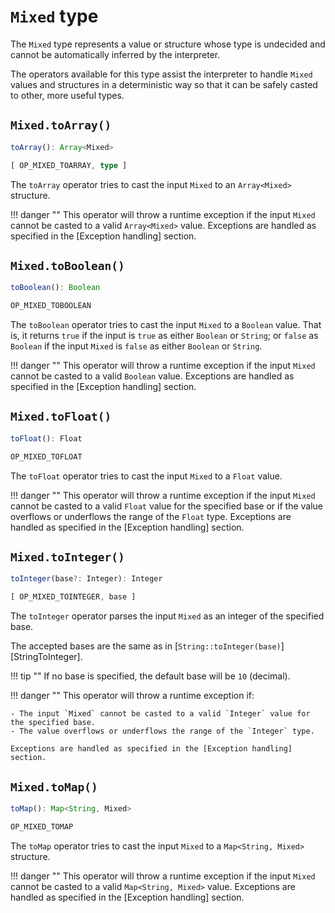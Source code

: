 # `Mixed` type
The `Mixed` type represents a value or structure whose type is undecided
and cannot be automatically inferred by the interpreter.

The operators available for this type assist the interpreter to handle
`Mixed` values and structures in a deterministic way so that it can be
safely casted to other, more useful types.

## `Mixed.toArray()`
```ts
toArray(): Array<Mixed>
```
```ts
[ OP_MIXED_TOARRAY, type ]
```
The `toArray` operator tries to cast the input `Mixed` to an 
`Array<Mixed>` structure.

!!! danger ""
    This operator will throw a runtime exception if the input `Mixed` 
    cannot be casted to a valid `Array<Mixed>` value. Exceptions are 
    handled as specified in the [Exception handling] section.

## `Mixed.toBoolean()`
```ts
toBoolean(): Boolean
```
```ts
OP_MIXED_TOBOOLEAN
```
The `toBoolean` operator tries to cast the input `Mixed` to a `Boolean`
value. That is, it returns `true` if the input is `true` as either
`Boolean` or `String`; or `false` as `Boolean` if the input `Mixed` is
`false` as either `Boolean` or `String`.

!!! danger ""
    This operator will throw a runtime exception if the input `Mixed` 
    cannot be casted to a valid `Boolean` value. Exceptions are handled 
    as specified in the [Exception handling] section.

## `Mixed.toFloat()`
```ts
toFloat(): Float
```
```ts
OP_MIXED_TOFLOAT
```
The `toFloat` operator tries to cast the input `Mixed` to a `Float`
value.

!!! danger ""
    This operator will throw a runtime exception if the input `Mixed` 
    cannot be casted to a valid `Float` value for the specified base or 
    if the value overflows or underflows the range of the `Float` type.
    Exceptions are handled as specified in the [Exception handling] 
    section.

## `Mixed.toInteger()`
```ts
toInteger(base?: Integer): Integer
```
```ts
[ OP_MIXED_TOINTEGER, base ]
```
The `toInteger` operator parses the input `Mixed` as an integer of the
specified base.

The accepted bases are the same as in
[`String::toInteger(base)`][StringToInteger].

!!! tip ""
    If no base is specified, the default base will be `10` (decimal).

!!! danger ""
    This operator will throw a runtime exception if:
    
    - The input `Mixed` cannot be casted to a valid `Integer` value for 
    the specified base.
    - The value overflows or underflows the range of the `Integer` type.

    Exceptions are handled as specified in the [Exception handling] 
    section.

## `Mixed.toMap()`
```ts
toMap(): Map<String, Mixed>
```
```ts
OP_MIXED_TOMAP
```
The `toMap` operator tries to cast the input `Mixed` to a 
`Map<String, Mixed>` structure.

!!! danger ""
    This operator will throw a runtime exception if the input `Mixed` 
    cannot be casted to a valid `Map<String, Mixed>` value. Exceptions 
    are handled as specified in the [Exception handling] section.
